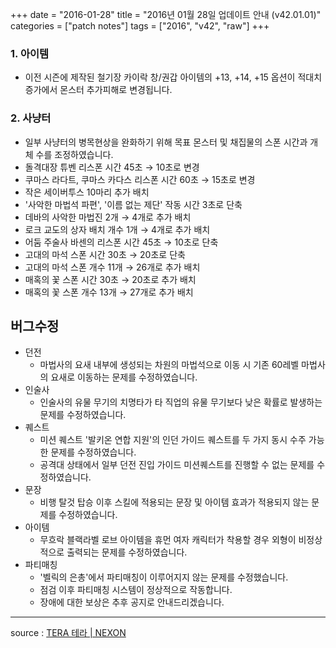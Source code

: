 +++
date = "2016-01-28"
title = "2016년 01월 28일 업데이트 안내 (v42.01.01)"
categories = ["patch notes"]
tags = ["2016", "v42", "raw"]
+++

### 1. 아이템
-  이전 시즌에 제작된 철기장 카이락 창/권갑 아이템의 +13, +14, +15 옵션이 적대치 증가에서 몬스터 추가피해로 변경됩니다.

### 2. 사냥터
-  일부 사냥터의 병목현상을 완화하기 위해 목표 몬스터 및 채집물의 스폰 시간과 개체 수를 조정하였습니다.
  - 돌격대장 튜벤 리스폰 시간 45초 → 10초로 변경
  - 쿠마스 라다트, 쿠마스 카다스 리스폰 시간 60초 → 15초로 변경
  - 작은 세이버투스 10마리 추가 배치
  - '사악한 마법석 파편', '이름 없는 제단' 작동 시간 3초로 단축
  - 데바의 사악한 마법진 2개 → 4개로 추가 배치
  - 로크 교도의 상자 배치 개수 1개 → 4개로 추가 배치
  - 어둠 주술사 바센의 리스폰 시간 45초 → 10초로 단축
  - 고대의 마석 스폰 시간 30초 → 20초로 단축
  - 고대의 마석 스폰 개수 11개 → 26개로 추가 배치
  - 매혹의 꽃 스폰 시간 30초 → 20초로 추가 배치
  - 매혹의 꽃 스폰 개수 13개 → 27개로 추가 배치

## 버그수정

- 던전
  - 마법사의 요새 내부에 생성되는 차원의 마법석으로 이동 시 기존 60레벨 마법사의 요새로 이동하는 문제를 수정하였습니다.
- 인술사
  - 인술사의 유물 무기의 치명타가 타 직업의 유물 무기보다 낮은 확률로 발생하는 문제를 수정하였습니다.
- 퀘스트
  - 미션 퀘스트 '발키온 연합 지원'의 인던 가이드 퀘스트를 두 가지 동시 수주 가능한 문제를 수정하였습니다.
  - 공격대 상태에서 일부 던전 진입 가이드 미션퀘스트를 진행할 수 없는 문제를 수정하였습니다.
- 문장
  - 비행 탈것 탑승 이후 스킬에 적용되는 문장 및 아이템 효과가 적용되지 않는 문제를 수정하였습니다.
- 아이템
  - 무흐락 블랙라벨 로브 아이템을 휴먼 여자 캐릭터가 착용할 경우 외형이 비정상적으로 출력되는 문제를 수정하였습니다.
- 파티매칭
  - '벨릭의 은총'에서 파티매칭이 이루어지지 않는 문제를 수정했습니다.
  - 점검 이후 파티매칭 시스템이 정상적으로 작동합니다.
  - 장애에 대한 보상은 추후 공지로 안내드리겠습니다.

----

source : [TERA 테라 | NEXON](http://tera.nexon.com/news/update/view.aspx?n4articlesn=)